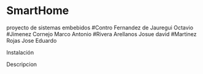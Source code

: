 # SmartHome
proyecto de sistemas embebidos 
#Contro Fernandez de Jauregui Octavio
#Jimenez Cornejo Marco Antonio
#Rivera Arellanos Josue david
#Martinez Rojas Jose Eduardo

Instalación

Descripcion
